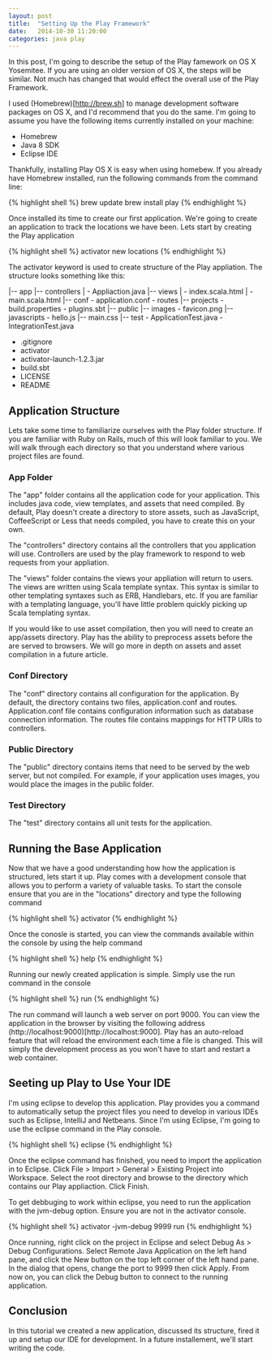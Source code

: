 ```yaml
---
layout: post
title:  "Setting Up the Play Framework"
date:   2014-10-30 11:20:00
categories: java play
---
```


In this post, I'm going to describe the setup of the Play famework on OS X Yosemitee. If you are using an older version of OS X, the steps will be similar. Not much has changed that would effect the overall use of the Play Framework.

I used (Homebrew)[http://brew.sh] to manage development software packages on OS X, and I'd recommend that you do the same. I'm going to assume you have the following items currently installed on your machine:

* Homebrew
* Java 8 SDK
* Eclipse IDE

Thankfully, installing Play OS X is easy when using homebew. If you already have Homebrew installed, run the following commands from the command line:

{% highlight shell %}
brew update
brew install play
{% endhighlight %}

Once installed its time to create our first application. We're going to create an application to track the locations we have been. Lets start by creating the Play application

{% highlight shell %}
activator new locations
{% endhighlight %}

The activator keyword is used to create structure of the Play appliation. The structure looks something like this:

|-- app
    |-- controllers
    |   - Appliaction.java
    |-- views
    |   - index.scala.html
    |   - main.scala.html
|-- conf
    - application.conf
    - routes
|-- projects
    - build.properties
    - plugins.sbt
|-- public
    |-- images
        - favicon.png
    |-- javascripts
        - hello.js
    |-- main.css
|-- test
    - ApplicationTest.java
    - IntegrationTest.java
- .gitignore
- activator
- activator-launch-1.2.3.jar
- build.sbt
- LICENSE
- README

## Application Structure

Lets take some time to familiarize ourselves with the Play folder structure. If you are familiar with Ruby on Rails, much of this will look familiar to you. We will walk through each directory so that you understand where various project files are found.

### App Folder

The "app" folder contains all the application code for your application. This includes java code, view templates, and assets that need compiled. By default, Play doesn't create a directory to store assets, such as JavaScript, CoffeeScript or Less that needs compiled, you have to create this on your own.

The "controllers" directory contains all the controllers that you application will use. Controllers are used by the play framework to respond to web requests from your appliation.

The "views" folder contains the views your appliation will return to users. The views are written using Scala template syntax. This syntax is similar to other templating syntaxes such as ERB, Handlebars, etc. If you are familiar with a templating language, you'll have little problem quickly picking up Scala templating syntax.

If you would like to use asset compilation, then you will need to create an app/assets directory. Play has the ability to preprocess assets before the are served to browsers. We will go more in depth on assets and asset compilation in a future article.

### Conf Directory

The "conf" directory contains all configuration for the application. By default, the directory contains two files, application.conf and routes. Application.conf file contains configuration information such as database connection information. The routes file contains mappings for HTTP URls to controllers.

### Public Directory

The "public" directory contains items that need to be served by the web server, but not compiled. For example, if your application uses images, you would place the images in the public folder.

### Test Directory

The "test" directory contains all unit tests for the application.

## Running the Base Application

Now that we have a good understanding how how the application is structured, lets start it up. Play comes with a development console that allows you to perform a variety of valuable tasks. To start the console ensure that you are in the "locations" directory and type the following command

{% highlight shell %}
activator
{% endhighlight %}

Once the conosle is started, you can view the commands available within the console by using the help command

{% highlight shell %}
help
{% endhighlight %}

Running our newly created application is simple. Simply use the run command in the console

{% highlight shell %}
run
{% endhighlight %}

The run command will launch a web server on port 9000. You can view the application in the browser by visiting the following address (http://localhost:9000)[http://localhost:9000]. Play has an auto-reload feature that will reload the environment each time a file is changed. This will simply the development process as you won't have to start and restart a web container.

## Seeting up Play to Use Your IDE

I'm using eclipse to develop this application. Play provides you a command to automatically setup the project files you need to develop in various IDEs such as Eclipse, IntelliJ and Netbeans. Since I'm using Eclipse, I'm going to use the eclipse command in the Play console.

{% highlight shell %}
eclipse
{% endhighlight %}

Once the eclipse command has finished, you need to import the application in to Eclipse. Click File > Import > General > Existing Project into Workspace. Select the root directory and browse to the directory which contains our Play appliaction. Click Finish.

To get debbuging to work within eclipse, you need to run the application with the jvm-debug option. Ensure you are not in the activator console.

{% highlight shell %}
activator -jvm-debug 9999 run
{% endhighlight %}

Once running, right click on the project in Eclipse and select Debug As > Debug Configurations. Select Remote Java Application on the left hand pane, and click the New button on the top left corner of the left hand pane. In the dialog that opens, change the port to 9999 then click Apply. From now on, you can click the Debug button to connect to the running application.

## Conclusion

In this tutorial we created a new application, discussed its structure, fired it up and setup our IDE for development. In a future installement, we'll start writing the code.
